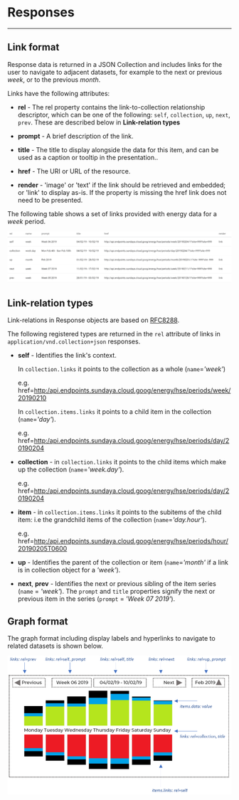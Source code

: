 # Responses
---

## Link format

Response data is returned in a JSON Collection and includes links for the user to navigate to adjacent datasets, for example to the next or previous *week*, or to the previous *month*.

Links have the following attributes:

- **rel**  - The rel property contains the link-to-collection relationship descriptor, which can be one of the following: `self`, `collection`, `up`, `next`, `prev`. These are described below in **Link-relation types** 

- **prompt** - A brief description of the link.

- **title** - The title to display alongside the data for this item, and can be used as a caption or tooltip in the presentation..

- **href** - The URI or URL of the resource.

- **render** - 'image' or 'text' if the link should be retrieved and embedded; or 'link' to display as-is. If the property is missing the href link does not need to be presented.

The following table shows a set of links provided with energy data for a *week* period. 

![Links in energy data](../../images/collection-links-table.png)



## Link-relation types
Link-relations in Response objects are based on [RFC8288](https://tools.ietf.org/html/rfc8288#page-6). 

The following registered types are returned in the `rel` attribute of links in `application/vnd.collection+json` responses. 
- **self**	- Identifies the link's context.

    In `collection.links` it points to the collection as a whole (`name`=*'week'*)            

    e.g. href=[http:/api.endpoints.sundaya.cloud.goog/energy/hse/periods/week/20190210](http:/api.endpoints.sundaya.cloud.goog/energy/hse/periods/week/20190210)

    In `collection.items.links` it points to a child item in the collection (`name`=*'day'*).

    e.g. href=[http:/api.endpoints.sundaya.cloud.goog/energy/hse/periods/day/20190204](http:/api.endpoints.sundaya.cloud.goog/energy/hse/periods/day/20190204)

- **collection** - in `collection.links` it points to the child items which make up the collection (`name`=*'week.day'*).
    
    e.g. href=[http:/api.endpoints.sundaya.cloud.goog/energy/hse/periods/day/20190204](http:/api.endpoints.sundaya.cloud.goog/energy/hse/periods/day/20190204)

- **item** - in `collection.items.links` it points to the subitems of the child item: i.e the grandchild items of the collection (`name`=*'day.hour'*).

    e.g. href=[http:/api.endpoints.sundaya.cloud.goog/energy/hse/periods/hour/20190205T0600](http:/api.endpoints.sundaya.cloud.goog/energy/hse/periods/hour/20190205T0600)

- **up** - Identifies the parent of the collection or item (`name`=*'month'* if a link is in collection object for a *'week'*).
    
- **next**, **prev** - Identifies the next or previous sibling of the item series (`name` = *'week'*). The `prompt` and `title` properties signify the next or previous item in the series (`prompt` = *'Week 07 2019'*).



## Graph format

The graph format including display labels and hyperlinks to navigate to related datasets is shown below. 

![Data element mappings for graph rendering](../../images/graph.data-mappings.png)